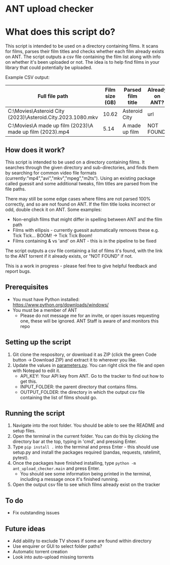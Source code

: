 # ANT upload checker

# What does this script do?
This script is intended to be used on a directory containing films. It scans for films, parses their film titles and checks whether each film already exists on ANT. The script outputs a csv file containing the film list along with info on whether it's been uploaded or not. The idea is to help find films in your library that could potentially be uploaded.

Example CSV output:

| Full file path                                             | Film size (GB) | Parsed film title | Already on ANT? |
|------------------------------------------------------------|----------------|-------------------|-----------------|
| C:\Movies\Asteroid City (2023)\Asteroid.City.2023.1080.mkv | 10.62          | Asteroid City     | url       |
| C:\Movies\A made up film (2023)\A made up film (2023).mp4  | 5.14           | A made up film    | NOT FOUND       |



## How does it work?

This script is intended to be used on a directory containing films. It searches through the given directory and sub-directories, and finds them by searching for common video file formats (currently:"mp4","avi","mkv","mpeg","m2ts"). Using an existing package called guessit and some additional tweaks, film titles are parsed from the file paths.

There may still be some edge cases where films are not parsed 100% correctly, and so are not found on ANT. If the film title looks incorrect or odd, double check it on ANT.
Some examples:
* Non-english films that might differ in spelling between ANT and the film path
* Films with ellipsis - currently guessit automatically removes these e.g. Tick Tick... BOOM! -> Tick Tick Boom!
* Films containing & vs 'and' on ANT - this is in the pipeline to be fixed

The script outputs a csv file containing a list of films it's found, with the link to the ANT torrent if it already exists, or "NOT FOUND" if not.

This is a work in progress - please feel free to give helpful feedback and report bugs.

## Prerequisites
* You must have Python installed: https://www.python.org/downloads/windows/
* You must be a member of ANT
    * Please do not message me for an invite, or open issues requesting one, these will be ignored. ANT Staff is aware of and monitors this repo

## Setting up the script

1. Git clone the respository, or download it as ZIP (click the green Code button -> Download ZIP) and extract it to wherever you like.
2. Update the values in [parameters.py](ant_upload_checker\parameters.py). You can right click the file and open with Notepad to edit it.
    * API_KEY: Your API key from ANT. Go to the tracker to find out how to get this.
    * INPUT_FOLDER: the parent directory that contains films.
    * OUTPUT_FOLDER: the directory in which the output csv file containing the list of films should go.

## Running the script
1. Navigate into the root folder. You should be able to see the README and setup files.
2. Open the terminal in the current folder. You can do this by clicking the directory bar at the top, typing in 'cmd', and pressing Enter.
3. Type `pip install .` into the terminal and press Enter - this should use setup.py and install the packages required (pandas, requests, ratelimit, pytest).
4. Once the packages have finished installing, type `python -m ant_upload_checker.main` and press Enter.
    * You should see some information being printed in the terminal, including a message once it's finished running.
5. Open the output csv file to see which films already exist on the tracker


## To do
* Fix outstanding issues

## Future ideas
* Add ability to exclude TV shows if some are found within directory
* Use enquirer or GUI to select folder paths?
* Automatic torrent creation
* Look into auto-upload missing torrents
